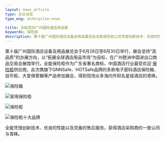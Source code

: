 ```yaml
---
layout: news_article
type: 企业动态
type_eng: enterprise-news

title: 全能亮剑广州国际酒店用品展
keywords: 保险柜
description: 第十届广州国际酒店设备及用品展览会全能保险柜公司凭借创新技术、优良的性能以及完备的售后服务，获得酒店采购商的一致认同与青睐。
---
```

第十届广州国际酒店设备及用品展览会于6月28日至6月30日举行，展会坚持“高品质”的办展方向，以“拓展全球酒店用品市场”为目标，在广州琶洲中国进出口商品交易会展馆举行。全能保险柜作为广东省著名商标、中国酒店行业最受欢迎 [保险柜](http://www.qnn.com.cn/)供应商，此次携旗下QNNSafe、HOTSafe品牌的多款电子密码酒店保险箱、投币柜、大堂保管箱等产品参加展会，得到现场众多海内外知名星级酒店的青睐。

![保险箱](http://www.qnn.com.cn/image-news/id036001.jpg)

![家用保险柜](http://www.qnn.com.cn/image-news/id036002.jpg)

![保险柜](http://www.qnn.com.cn/image-news/id036003.jpg)

![保险柜十大品牌](http://www.qnn.com.cn/image-news/id036004.jpg)

全能凭借创新技术、优良的性能以及完备的售后服务，获得酒店采购商的一致认同与青睐。
